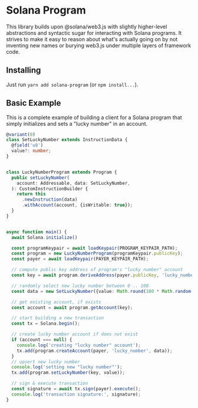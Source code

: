 # Solana Program
This library builds upon @solana/web3.js with slightly higher-level abstractions
and syntactic sugar for interacting with Solana programs. It strives to make it
easy to reason about what's actually going on by not inventing new names or
burying web3.js under multiple layers of framework code.

## Installing
Just run `yarn add solana-program` (or `npm install...`).

## Basic Example
This is a complete example of building a client for a Solana program that simply
initializes and sets a "lucky number" in an account.

```typescript
@variant(0)
class SetLuckyNumber extends InstructionData {
  @field('u8')
  value?: number;
}


class LuckyNumberProgram extends Program {
  public setLuckyNumber(
    account: Addressable, data: SetLuckyNumber,
  ): CustomInstructionBuilder {
    return this
      .newInstruction(data)
      .withAccount(account, {isWritable: true});
  }
}


async function main() {
  await Solana.initialize()

  const programKeypair = await loadKeypair(PROGRAM_KEYPAIR_PATH);
  const program = new LuckyNumberProgram(programKeypair.publicKey);
  const payer = await loadKeypair(PAYER_KEYPAIR_PATH);

  // compute public key address of program's "lucky number" account
  const key = await program.deriveAddress(payer.publicKey, 'lucky_number');

  // randomly select new lucky number between 0 .. 100
  const data = new SetLuckyNumber({value: Math.round(100 * Math.random())});

  // get existing account, if exists
  const account = await program.getAccount(key);

  // start building a new transaction
  const tx = Solana.begin();

  // create lucky number account if does not exist
  if (account === null) {
    console.log('creating "lucky number" account');
    tx.add(program.createAccount(payer, 'lucky_number', data));
  }
  // upsert new lucky number
  console.log('setting new "lucky number"');
  tx.add(program.setLuckyNumber(key, value));

  // sign & execute transaction
  const signature = await tx.sign(payer).execute();
  console.log('transaction signature:', signature);
}
```
